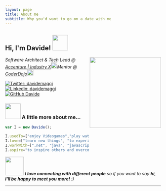 ```yaml
---
layout: page
title: About me
subtitle: Why you'd want to go on a date with me
---
```


<h2> Hi, I'm Davide! <img src="https://media.giphy.com/media/bjE9JbNSckM0w/giphy.gif" width="50"></h2>
<img align='right' src="https://media.giphy.com/media/6FT3QE3AJMfwJDZBNr/giphy.gif" width="230">
<p><em>Software Architect & Tech Lead @ <a href="http://www.accenture.com">Accenture | Industry X</a><img src="https://media.giphy.com/media/BdEA4JKv8sJoGNSHKX/giphy.gif" width="20">Mentor @ <a href="https://coderdojo.com/it-IT">CoderDojo</a><img src="https://media.giphy.com/media/TeEx87fQ63RnaOygGA/giphy.gif" width="20"> 
</em></p>

[![Twitter: davidemaggi](https://img.shields.io/twitter/follow/davidemaggi?style=social)](https://twitter.com/davidemaggi)
[![Linkedin: davidemaggi](https://img.shields.io/badge/-davidemaggi-blue?style=flat-square&logo=Linkedin&logoColor=white&link=https://www.linkedin.com/in/davidemaggi/)](https://www.linkedin.com/in/davidemaggi/)
[![GitHub Davide](https://img.shields.io/github/followers/davidemaggi?label=follow&style=social)](https://github.com/davidemaggi)


### <img src="https://media.giphy.com/media/06vC42sWYd3B9u99kv/giphy.gif" width="50"> A little more about me...  

```javascript
var I = new Davide();

I.usedTo=["enjoy Videogames","play waterpolo","hack my way into things"];
I.love=["learn new things", "to experiment", "be a mentor", "challenges"];
I.workWith=[".net", "java", "javascript", "go", "sql", "nosql", "angular", "react", "node", "spring", "docker", "kubernetes", "kafka", "rabbitMQ", ...aLotOfThings];
I.aspire="to inspire others and overcome the challenges every project will put in front of me."

```

<img src="https://media.giphy.com/media/LnQjpWaON8nhr21vNW/giphy.gif" width="60"> <em><b>I love connecting with different people</b> so if you want to say <b>hi, I'll be happy to meet you more!</b> :)</em>

---